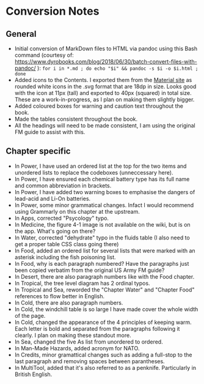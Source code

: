 # Conversion Notes
## General
* Initial conversion of MarkDown files to HTML via pandoc using this Bash command (courtesy of: https://www.dyrobooks.com/blog/2018/06/30/batch-convert-files-with-pandoc/ ): `for i in *.md ; do echo "$i" && pandoc -s $i -o $i.html ; done`
* Added icons to the Contents. I exported them from the [Material site](https://fonts.google.com/icons) as rounded white icons in the .svg format that are 18dp in size. Looks good with the icon at 11px (tall) and exported to 40px (squared) in total size. These are a work-in-progress, as I plan on making them slightly bigger.
* Added coloured boxes for warning and caution text throughout the book.
* Made the tables consistent throughout the book.
* All the headings will need to be made consistent, I am using the original FM guide to assist with this.

## Chapter specific
* In Power, I have used an ordered list at the top for the two items and unordered lists to replace the codeboxes (unneccessary here).
* In Power, I have ensured each chemical battery type has its full name and common abbreviation in brackets.
* In Power, I have added two warning boxes to emphasise the dangers of lead-acid and Li-On batteries.
* In Power, some minor grammatical changes. Infact I would recommend using Grammarly on this chapter at the upstream.
* In Apps, corrected "Psycology" typo.
* In Medicine, the figure 4-1 image is not available on the wiki, but is on the app. What's going on there?
* In Water, corrected "dehydrate" typo in the fluids table (I also need to get a proper table CSS class going there)
* In Food, added an ordered list for several lists that were marked with an asterisk including the fish poisoning list.
* In Food, why is each paragraph numbered? Have the paragraphs just been copied verbatim from the original US Army FM guide?
* In Desert, there are also paragraph numbers like with the Food chapter.
* In Tropical, the tree level diagram has 2 ordinal typos.
* In Tropical and Sea, reworded the "Chapter Water" and "Chapter Food" references to flow better in English.
* In Cold, there are also paragraph numbers.
* In Cold, the windchill table is so large I have made cover the whole width of the page.
* In Cold, changed the appearance of the 4 principles of keeping warm. Each letter is bold and separated from the paragraphs following it clearly. I plan on making these standout more.
* In Sea, changed the five As list from unordered to ordered.
* In Man-Made Hazards, added acronym for NATO.
* In Credits, minor gramattical changes such as adding a full-stop to the last paragraph and removing spaces between parantheses.
* In MultiTool, added that it's also referred to as a penknife. Particularly in British English.
